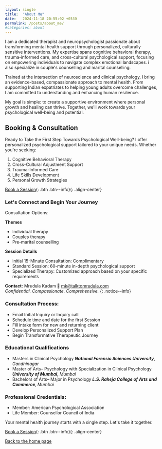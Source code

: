 ```yaml
---
layout: single
title:  "About Me"
date:   2024-11-18 20:55:02 +0530
permalink: /posts/about_me/
#categories: about
---
```


I am a dedicated therapist and neuropsychologist passionate about transforming mental health support through personalized, culturally sensitive interventions. My expertise spans cognitive behavioral therapy, trauma-informed care, and cross-cultural psychological support, focusing on empowering individuals to navigate complex emotional landscapes. i also specialize in couple's counselling and marital counselling.

Trained at the intersection of neuroscience and clinical psychology, I bring an evidence-based, compassionate approach to mental health. From supporting Indian expatriates to helping young adults overcome challenges, I am committed to understanding and enhancing human resilience.

My goal is simple: to create a supportive environment where personal growth and healing can thrive. Together, we'll work towards your psychological well-being and potential.

## Booking & Consultation
Ready to Take the First Step Towards Psychological Well-being?
I offer personalized psychological support tailored to your unique needs. Whether you're seeking:

1. Cognitive Behavioral Therapy
2. Cross-Cultural Adjustment Support
3. Trauma-Informed Care
4. Life Skills Development
5. Personal Growth Strategies

[Book a Session](/contact/){: .btn .btn--info}{: .align-center}

### Let's Connect and Begin Your Journey
Consultation Options:

**Themes**
* Individual therapy
* Couples therapy
* Pre-marital counselling

**Session Details**
* Initial 15-Minute Consultation: Complimentary
* Standard Session: 60-minute in-depth psychological support
* Specialized Therapy: Customized approach based on your specific requirements


**Contact:** Mrudula Kadam
📧 [mk@talktomrudula.com](mailto:mk@talktomrudula.com)     
*Confidential. Compassionate. Comprehensive.*
{: .notice--info}

### Consultation Process:

* Email Initial Inquiry or Inquiry call
* Schedule time and date for the first Session
* Fill intake form for new and returning client
* Develop Personalized Support Plan
* Begin Transformative Therapeutic Journey

### Educational Qualifications

* Masters in Clinical Psychology
***National Forensic Sciences University***, *Gandhinagar*
* Master of Arts– Psychology with Specialization in Clinical Psychology
***University of Mumbai***, *Mumbai*
* Bachelors of Arts– Major in Psychology
***L.S. Raheja College of Arts and Commerce***, *Mumbai*

### Professional Credentials:

* Member: American Psychological Association
* Life Member: Counsellor Council of India

Your mental health journey starts with a single step. Let's take it together.

[Book a Session](/contact/){: .btn .btn--info}{: .align-center}

  [Back to the home page](index.md)
